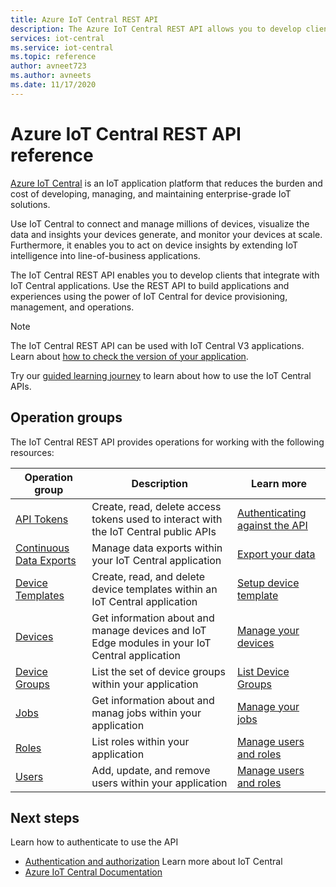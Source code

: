 ```yaml
---
title: Azure IoT Central REST API 
description: The Azure IoT Central REST API allows you to develop client and web applications that use REST calls to work with IoT Central. The API surface lets you manage IoT Central applications programmatically. 
services: iot-central
ms.service: iot-central
ms.topic: reference
author: avneet723
ms.author: avneets
ms.date: 11/17/2020
---
```


# Azure IoT Central REST API reference

[Azure IoT Central](https://docs.microsoft.com/azure/iot-central/) is an IoT application platform that reduces the burden and cost of developing, managing, and maintaining enterprise-grade IoT solutions. 

Use IoT Central to connect and manage millions of devices, visualize the data and insights your devices generate, and monitor your devices at scale. Furthermore, it enables you to act on device insights by extending IoT intelligence into line-of-business applications.

The IoT Central REST API enables you to develop clients that integrate with IoT Central applications. Use the REST API to build applications and experiences using the power of IoT Central for device provisioning, management, and operations.

> [!Note]
> The IoT Central REST API can be used with IoT Central V3 applications. Learn about [how to check the version of your application](https://docs.microsoft.com/azure/iot-central/core/howto-get-app-info).

Try our [guided learning journey](https://aka.ms/iotcentralapimslearnjourney) to learn about how to use the IoT Central APIs.

## Operation groups

The IoT Central REST API provides operations for working with the following resources:

| Operation group | Description                                                        | Learn more |
|-----------------|--------------------------------------------------------------------|------------| 
| [API Tokens](https://docs.microsoft.com/rest/api/iotcentral/1.0/apitokens)  | Create, read, delete access tokens used to interact with the IoT Central public APIs| [Authenticating against the API](https://aka.ms/iotcentralapidocsauth)
| [Continuous Data Exports](https://docs.microsoft.com/rest/api/iotcentral/2021-04-30preview/continuousdataexports) | Manage data exports within your IoT Central application | [Export your data](/azure/iot-central/preview/howto-export-data)|
| [Device Templates](https://docs.microsoft.com/rest/api/iotcentral/1.0/devicetemplates) | Create, read, and delete device templates within an IoT Central application| [Setup device template](https://docs.microsoft.com/azure/iot-central/core/howto-set-up-template)|
| [Devices](https://docs.microsoft.com/rest/api/iotcentral/1.0/devices) | Get information about and manage devices and IoT Edge modules in your IoT Central application| [Manage your devices](/azure/iot-central/preview/howto-manage-devices)|
| [Device Groups](https://docs.microsoft.com/rest/api/iotcentral/2021-04-30preview/devicegroups)| List the set of device groups within your application | [List Device Groups](https://docs.microsoft.com/azure/iot-central/core/tutorial-use-device-groups) |
| [Jobs](https://docs.microsoft.com/rest/api/iotcentral/2021-04-30preview/jobs)|Get information about and manag jobs within your application | [Manage your jobs](/azure/iot-central/core/howto-run-a-job) |
| [Roles](https://docs.microsoft.com/rest/api/iotcentral/1.0/roles)| List roles within your application | [Manage users and roles](/azure/iot-central/core/howto-manage-users-roles)|
| [Users](https://docs.microsoft.com/rest/api/iotcentral/1.0/users)| Add, update, and remove users within your application | [Manage users and roles](/azure/iot-central/core/howto-manage-users-roles) |

## Next steps

Learn how to authenticate to use the API
* [Authentication and authorization](authentication.md)
Learn more about IoT Central
* [Azure IoT Central Documentation](https://docs.microsoft.com/azure/iot-central)
